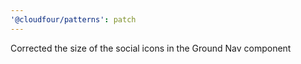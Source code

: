 ```yaml
---
'@cloudfour/patterns': patch
---
```


Corrected the size of the social icons in the Ground Nav component
